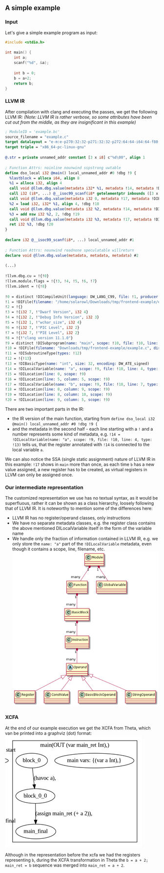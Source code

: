 ## A simple example

### Input

Let's give a simple example program as input:

``` C
#include <stdio.h>

int main() {
    int a;
    scanf("%d", &a);

    int b = 0;
    b = a+2;
    return b;
}
```

### LLVM IR

After compilation with clang and executing the passes, we get the following LLVM IR:
*(Note: LLVM IR is rather verbose, so some attributes have been cut out from the middle, as they are
insignificant in this example)*

```llvm
; ModuleID = 'example.bc'
source_filename = "example.c"
target datalayout = "e-m:e-p270:32:32-p271:32:32-p272:64:64-i64:64-f80:128-n8:16:32:64-S128"
target triple = "x86_64-pc-linux-gnu"

@.str = private unnamed_addr constant [3 x i8] c"%d\00", align 1

; Function Attrs: noinline nounwind sspstrong uwtable
define dso_local i32 @main() local_unnamed_addr #0 !dbg !9 {
  %lastblock = alloca i64, align 8
  %1 = alloca i32, align 4
  call void @llvm.dbg.value(metadata i32* %1, metadata !14, metadata !DIExpression(DW_OP_deref)), !dbg !15
  call i32 (i8*, ...) @__isoc99_scanf(i8* getelementptr inbounds ([3 x i8], [3 x i8]* @.str, i64 0, i64 0), i32* nonnull %1) #3, !dbg !16
  call void @llvm.dbg.value(metadata i32 0, metadata !17, metadata !DIExpression()), !dbg !15
  %2 = load i32, i32* %1, align 4, !dbg !18
  call void @llvm.dbg.value(metadata i32 %2, metadata !14, metadata !DIExpression()), !dbg !15
  %3 = add nsw i32 %2, 2, !dbg !19
  call void @llvm.dbg.value(metadata i32 %3, metadata !17, metadata !DIExpression()), !dbg !15
  ret i32 %3, !dbg !20
}

declare i32 @__isoc99_scanf(i8*, ...) local_unnamed_addr #1

; Function Attrs: nounwind readnone speculatable willreturn
declare void @llvm.dbg.value(metadata, metadata, metadata) #2

(...)

!llvm.dbg.cu = !{!0}
!llvm.module.flags = !{!3, !4, !5, !6, !7}
!llvm.ident = !{!8}

!0 = distinct !DICompileUnit(language: DW_LANG_C99, file: !1, producer: "clang version 11.1.0", isOptimized: false, runtimeVersion: 0, emissionKind: FullDebug, enums: !2, splitDebugInlining: false, nameTableKind: None)
!1 = !DIFile(filename: "/home/solarowl/Downloads/tmp/frontend-example/example.c", directory: "/home/solarowl/Research/Protos/theta-c-frontend")
!2 = !{}
!3 = !{i32 7, !"Dwarf Version", i32 4}
!4 = !{i32 2, !"Debug Info Version", i32 3}
!5 = !{i32 1, !"wchar_size", i32 4}
!6 = !{i32 7, !"PIC Level", i32 2}
!7 = !{i32 7, !"PIE Level", i32 2}
!8 = !{!"clang version 11.1.0"}
!9 = distinct !DISubprogram(name: "main", scope: !10, file: !10, line: 3, type: !11, scopeLine: 3, spFlags: DISPFlagDefinition, unit: !0, retainedNodes: !2)
!10 = !DIFile(filename: "Downloads/tmp/frontend-example/example.c", directory: "/home/solarowl")
!11 = !DISubroutineType(types: !12)
!12 = !{!13}
!13 = !DIBasicType(name: "int", size: 32, encoding: DW_ATE_signed)
!14 = !DILocalVariable(name: "a", scope: !9, file: !10, line: 4, type: !13)
!15 = !DILocation(line: 0, scope: !9)
!16 = !DILocation(line: 5, column: 5, scope: !9)
!17 = !DILocalVariable(name: "b", scope: !9, file: !10, line: 7, type: !13)
!18 = !DILocation(line: 8, column: 9, scope: !9)
!19 = !DILocation(line: 8, column: 10, scope: !9)
!20 = !DILocation(line: 9, column: 5, scope: !9)

```

There are two important parts in the IR:

- the IR version of the main function, starting
  from `define dso_local i32 @main() local_unnamed_addr #0 !dbg !9 {`
- and the metadata in the second half - each line starting with a `!` and a number represents some
  kind of metadata,
  e.g. `!14 = !DILocalVariable(name: "a", scope: !9, file: !10, line: 4, type: !13)` tells us, that
  the register annotated with `!14` is connected to the local variable `a`.

We can also notice the SSA (single static assignment) nature of LLVM IR in this example: `!17` shows
in `main` more than once, as each time `b` has a new value assigned, a new register has to be
created, as virtual registers in LLVM can only be assigned once.

### Our intermediate representation

The customized representation we use has no textual syntax, as it would be superfluous, rather it
can be shown as a class hierarchy, loosely following that of LLVM IR.
It is noteworthy to mention some of the differences here:

- LLVM IR has no register/operand classes, only instructions
- We have no separate metadata classes, e.g. the register class contains the above mentioned
  DILocalVariable itself in the form of the variable name
- We handle only the fraction of information contained in LLVM IR, e.g. we only store
  the `name: "a"` part of the `!DILocalVariable` metadata, even though it contains a scope, line,
  filename, etc.
  ![type-classes](type-classes.png)

### XCFA

At the end of our example execution we get the XCFA from Theta, which van be printed into a
graphviz (dot) format:
![xcfa](xcfa.png)

Although in the representation before the xcfa we had the registers representing `b`, during the
XCFA transformation in Theta the `b = a + 2; main_ret = b` sequence was merged
into `main_ret = a + 2`. 
